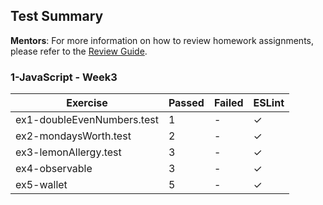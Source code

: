 ## Test Summary

**Mentors**: For more information on how to review homework assignments, please refer to the [Review Guide](https://github.com/HackYourFuture/mentors/blob/main/assignment-support/review-guide.md).

### 1-JavaScript - Week3

|          Exercise          | Passed | Failed | ESLint |
|----------------------------|--------|--------|--------|
| ex1-doubleEvenNumbers.test |   1    |   -    |   ✓    |
| ex2-mondaysWorth.test      |   2    |   -    |   ✓    |
| ex3-lemonAllergy.test      |   3    |   -    |   ✓    |
| ex4-observable             |   3    |   -    |   ✓    |
| ex5-wallet                 |   5    |   -    |   ✓    |
